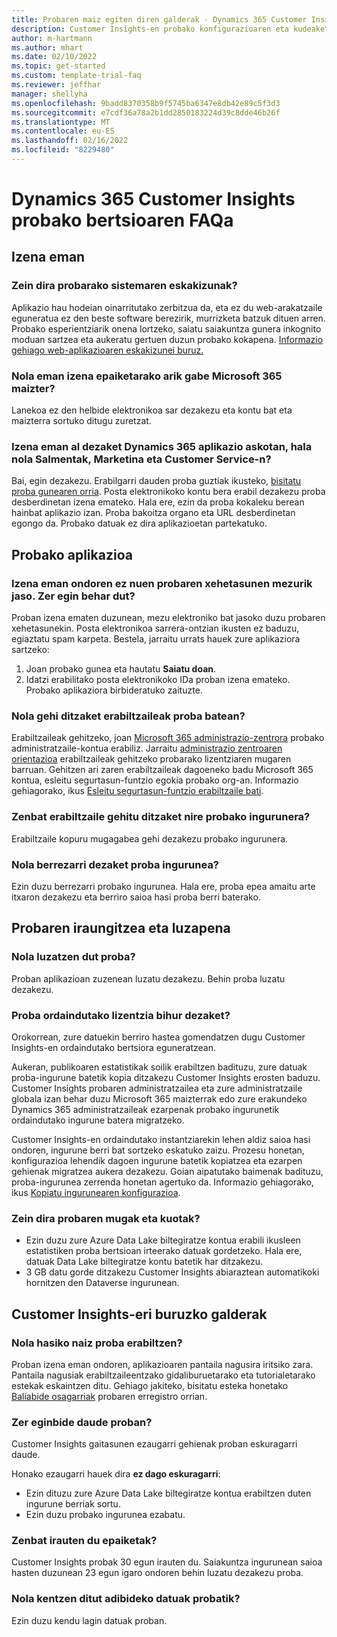 ```yaml
---
title: Probaren maiz egiten diren galderak - Dynamics 365 Customer Insights
description: Customer Insights-en probako konfigurazioaren eta kudeaketarekin lotutako ohiko galderen irtenbideak. Ikasi plataformaren eta aplikazioen berariazko arazoak konpontzen.
author: m-hartmann
ms.author: mhart
ms.date: 02/10/2022
ms.topic: get-started
ms.custom: template-trial-faq
ms.reviewer: jeffhar
manager: shellyha
ms.openlocfilehash: 9badd8370358b9f5745ba6347e8db42e89c5f3d3
ms.sourcegitcommit: e7cdf36a78a2b1dd2850183224d39c8dde46b26f
ms.translationtype: MT
ms.contentlocale: eu-ES
ms.lasthandoff: 02/16/2022
ms.locfileid: "8229480"
---
```

# <a name="dynamics-365-customer-insights-trial-faq"></a>Dynamics 365 Customer Insights probako bertsioaren FAQa

## <a name="sign-up"></a>Izena eman

### <a name="what-are-the-system-requirements-for-the-trial"></a>Zein dira probarako sistemaren eskakizunak?

Aplikazio hau hodeian oinarritutako zerbitzua da, eta ez du web-arakatzaile eguneratua ez den beste software berezirik, murrizketa batzuk dituen arren. Probako esperientziarik onena lortzeko, saiatu saiakuntza gunera inkognito moduan sartzea eta aukeratu gertuen duzun probako kokapena. [Informazio gehiago web-aplikazioaren eskakizunei buruz.](/power-platform/admin/web-application-requirements)

### <a name="how-do-i-sign-up-for-the-trial-without-a-microsoft-365-tenant"></a>Nola eman izena epaiketarako arik gabe Microsoft 365 maizter?

Lanekoa ez den helbide elektronikoa sar dezakezu eta kontu bat eta maizterra sortuko ditugu zuretzat.

### <a name="can-i-sign-up-for-multiple-dynamics-365-apps-such-as-sales-marketing-and-customer-service"></a>Izena eman al dezaket Dynamics 365 aplikazio askotan, hala nola Salmentak, Marketina eta Customer Service-n?

Bai, egin dezakezu. Erabilgarri dauden proba guztiak ikusteko, [bisitatu proba gunearen orria](https://dynamics.microsoft.com/dynamics-365-free-trial). Posta elektronikoko kontu bera erabil dezakezu proba desberdinetan izena emateko. Hala ere, ezin da proba kokaleku berean hainbat aplikazio izan. Proba bakoitza organo eta URL desberdinetan egongo da. Probako datuak ez dira aplikazioetan partekatuko.

## <a name="trial-app"></a>Probako aplikazioa

### <a name="i-didnt-receive-the-trial-details-email-after-signing-up-what-should-i-do"></a>Izena eman ondoren ez nuen probaren xehetasunen mezurik jaso. Zer egin behar dut?

Proban izena ematen duzunean, mezu elektroniko bat jasoko duzu probaren xehetasunekin. Posta elektronikoa sarrera-ontzian ikusten ez baduzu, egiaztatu spam karpeta. Bestela, jarraitu urrats hauek zure aplikaziora sartzeko:

1. Joan probako gunea eta hautatu **Saiatu doan**.
1. Idatzi erabilitako posta elektronikoko IDa proban izena emateko. Probako aplikaziora birbideratuko zaituzte.

### <a name="how-do-i-add-more-users-to-a-trial"></a>Nola gehi ditzaket erabiltzaileak proba batean?

Erabiltzaileak gehitzeko, joan [Microsoft 365 administrazio-zentrora](https://admin.microsoft.com) probako administratzaile-kontua erabiliz. Jarraitu [administrazio zentroaren orientazioa](/microsoft-365/admin/add-users/add-users) erabiltzaileak gehitzeko probarako lizentziaren mugaren barruan. Gehitzen ari zaren erabiltzaileak dagoeneko badu Microsoft 365 kontua, esleitu segurtasun-funtzio egokia probako org-an. Informazio gehiagorako, ikus [Esleitu segurtasun-funtzio erabiltzaile bati](/power-platform/admin/create-users-assign-online-security-roles#assign-a-security-role-to-a-user).

### <a name="how-many-users-can-i-add-to-my-trial-environment"></a>Zenbat erabiltzaile gehitu ditzaket nire probako ingurunera?

Erabiltzaile kopuru mugagabea gehi dezakezu probako ingurunera.

### <a name="how-do-i-reset-the-trial-environment"></a>Nola berrezarri dezaket proba ingurunea?

Ezin duzu berrezarri probako ingurunea. Hala ere, proba epea amaitu arte itxaron dezakezu eta berriro saioa hasi proba berri baterako.

## <a name="trial-expiration-and-extension"></a>Probaren iraungitzea eta luzapena

### <a name="how-do-i-extend-the-trial"></a>Nola luzatzen dut proba?

Proban aplikazioan zuzenean luzatu dezakezu. Behin proba luzatu dezakezu.

### <a name="can-i-convert-the-trial-to-a-paid-license"></a>Proba ordaindutako lizentzia bihur dezaket?

Orokorrean, zure datuekin berriro hastea gomendatzen dugu Customer Insights-en ordaindutako bertsiora eguneratzean. 

Aukeran, publikoaren estatistikak soilik erabiltzen badituzu, zure datuak proba-ingurune batetik kopia ditzakezu Customer Insights erosten baduzu. Customer Insights probaren administratzailea eta zure administratzaile globala izan behar duzu Microsoft 365 maizterrak edo zure erakundeko Dynamics 365 administratzaileak ezarpenak probako ingurunetik ordaindutako ingurune batera migratzeko. 

Customer Insights-en ordaindutako instantziarekin lehen aldiz saioa hasi ondoren, ingurune berri bat sortzeko eskatuko zaizu. Prozesu honetan, konfigurazioa lehendik dagoen ingurune batetik kopiatzea eta ezarpen gehienak migratzea aukera dezakezu. Goian aipatutako baimenak badituzu, proba-ingurunea zerrenda honetan agertuko da. Informazio gehiagorako, ikus [Kopiatu ingurunearen konfigurazioa](audience-insights/manage-environments.md#copy-the-environment-configuration).

### <a name="what-are-the-trial-limits-and-quotas"></a>Zein dira probaren mugak eta kuotak?

- Ezin duzu zure Azure Data Lake biltegiratze kontua erabili ikusleen estatistiken proba bertsioan irteerako datuak gordetzeko. Hala ere, datuak Data Lake biltegiratze kontu batetik har ditzakezu.
- 3 GB datu gorde ditzakezu Customer Insights abiaraztean automatikoki hornitzen den Dataverse ingurunean.

## <a name="customer-insights-specific-questions"></a>Customer Insights-eri buruzko galderak

### <a name="how-do-i-start-using-the-trial"></a>Nola hasiko naiz proba erabiltzen?

Proban izena eman ondoren, aplikazioaren pantaila nagusira iritsiko zara. Pantaila nagusiak erabiltzaileentzako gidaliburuetarako eta tutorialetarako estekak eskaintzen ditu. Gehiago jakiteko, bisitatu esteka honetako [Baliabide osagarriak](trial-signup.md#additional-resources) probaren erregistro orrian.

### <a name="what-features-are-available-in-the-trial"></a>Zer eginbide daude proban?

Customer Insights gaitasunen ezaugarri gehienak proban eskuragarri daude.

Honako ezaugarri hauek dira **ez dago eskuragarri**: 
- Ezin dituzu zure Azure Data Lake biltegiratze kontua erabiltzen duten ingurune berriak sortu.
- Ezin duzu probako ingurunea ezabatu. 

### <a name="how-long-does-the-trial-last"></a>Zenbat irauten du epaiketak?

Customer Insights probak 30 egun irauten du. Saiakuntza ingurunean saioa hasten duzunean 23 egun igaro ondoren behin luzatu dezakezu proba.

### <a name="how-do-i-remove-sample-data-from-the-trial"></a>Nola kentzen ditut adibideko datuak probatik?

Ezin duzu kendu lagin datuak proban.
